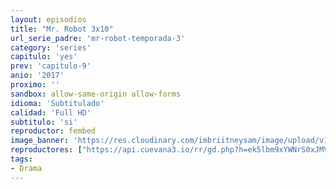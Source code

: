 ```yaml
---
layout: episodios
title: "Mr. Robot 3x10"
url_serie_padre: 'mr-robot-temporada-3'
category: 'series'
capitulo: 'yes'
prev: 'capitulo-9'
anio: '2017'
proximo: ''
sandbox: allow-same-origin allow-forms
idioma: 'Subtitulado'
calidad: 'Full HD'
subtitulo: 'si'
reproductor: fembed
image_banner: 'https://res.cloudinary.com/imbriitneysam/image/upload/v1546988735/robot3-banner-min.jpg'
reproductores: ["https://api.cuevana3.io/rr/gd.php?h=ek5lbm9xYWNrS0xJMVp5b21KREk0dFBLbjVkaHhkRGdrOG1jbnBpUnhhS1Z0NDJEYkpLM3FiVEtkYW1nMkpLOXo1YUpuWnl6cGNmWDBZdWNhc2lyelpTU3FadVkyUT09"]
tags:
- Drama
---
```











